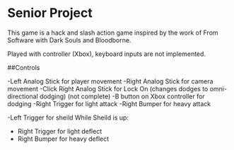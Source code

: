 # Senior Project

This game is a hack and slash action game inspired by the work of From Software with Dark Souls and Bloodborne.

Played with controller (Xbox), keyboard inputs are not implemented.

##Controls

-Left Analog Stick for player movement
-Right Analog Stick for camera movement
-Click Right Analog Stick for Lock On (changes dodges to omni-directional dodging) (not complete)
-B button on Xbox controller for dodging
-Right Trigger for light attack
-Right Bumper for heavy attack

-Left Trigger for sheild
While Sheild is up: 
- Right Trigger for light deflect
- Right Bumper for heavy deflect

